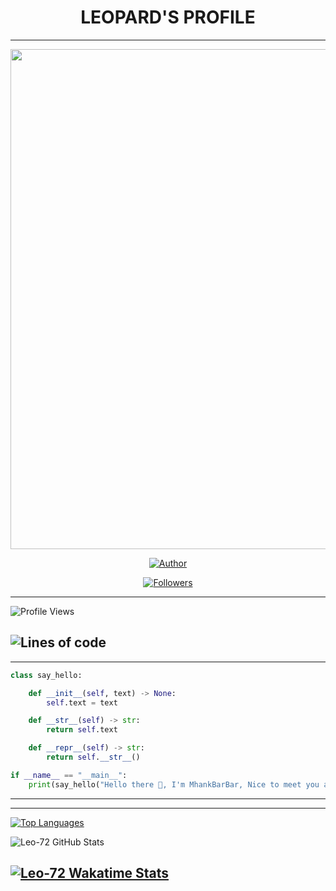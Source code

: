 <h1 align="center">LEOPARD'S PROFILE</h1>

---
<p align="center">
  <img src="https://github.com/leo-72/leo-72/blob/main/media/Nero2.jpg" width=800 height=800/>
</p>

<p align="center">
<a href="https://github.com/leo-72"><img title="Author" src="https://img.shields.io/badge/Github-Leopard-red.svg?style=for-the-badge&logo=github"></a>
</p>

<p align="center">
<a href="https://github.com/leo-72/followers"><img title="Followers" src="https://img.shields.io/github/followers/leo-72?color=blue&style=flat-square"></a>
</p>

---
![Profile Views](http://img.shields.io/badge/Profile%20Views-269-blue)

![Lines of code](https://img.shields.io/badge/I%27ve%20Written-497607%20lines%20of%20code-blue)
---
---
```python
class say_hello:

    def __init__(self, text) -> None:
        self.text = text

    def __str__(self) -> str:
        return self.text

    def __repr__(self) -> str:
        return self.__str__()

if __name__ == "__main__":
    print(say_hello("Hello there 👋, I'm MhankBarBar, Nice to meet you all!"))
```
---
---
[![Top Languages](https://github-readme-stats.vercel.app/api/top-langs/?username=leo-72&layout=compact)](https://github.com/anuraghazra/github-readme-stats)

![Leo-72 GitHub Stats](https://github-readme-stats.vercel.app/api?username=leo-72&show_icons=true&theme=dracula)

[![Leo-72 Wakatime Stats](https://github-readme-stats.vercel.app/api/wakatime?username=willianrod)](https://github.com/anuraghazra/github-readme-stats)
---
